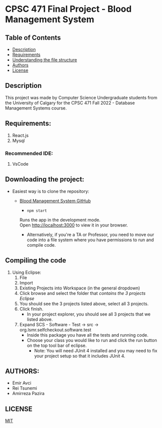 # CPSC 471 Final Project - Blood Management System

## Table of Contents
- [Description](#Description)
- [Requirements](#Requirements)
- [Understanding the file structure](#understanding-the-file-structure)
- [Authors](#Authors)
- [License](#License)


## Description
This project was made by Computer Science Undergraduate students from the University of Calgary
for the CPSC 471 Fall 2022 - Database Management Systems course.


## Requirements:
1. React.js
2. Mysql

### Recommended IDE:
1. VsCode


## Downloading the project:
* Easiest way is to clone the repository:
    + [Blood Management System GitHub](https://github.com/selcukemiravci/Blood-Bank-Management-System)
        * `npm start`

        Runs the app in the development mode.\
        Open [http://localhost:3000](http://localhost:3000) to view it in your browser.
        + Alternatively, if you're a TA or Professor, you need to move our code into a file system where you have permissions to run and compile code.

## Compiling the code
1. Using Eclipse:
    1. File
    2. Import
    3. Existing Projects into Workspace (in the general dropdown) 
    4. Click browse and select the folder that *contains the 3 projects Eclipse* 
    5. You should see the 3 projects listed above, select all 3 projects.
    6. Click finish.
        * In your project explorer, you should see all 3 projects that we listed above.
    7. Expand SCS - Software - Test -> src -> org.lsmr.selfcheckout.software.test
        * Inside this package you have all the tests and running code.
        * Choose your class you would like to run and click the run button on the top tool bar of eclipse.
            + Note: You will need JUnit 4 installed and you may need to fix your project setup so that it includes JUnit 4.


## AUTHORS:
* Emir Avci
* Rei Tsunemi
* Amirreza Pazira

## LICENSE
[MIT]()
